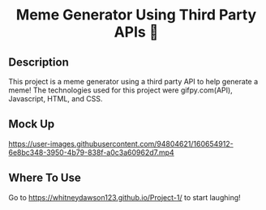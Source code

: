 <h1 align="center">Meme Generator Using Third Party APIs 👋</h1>

## Description
This project is a meme generator using a third party API to help generate a meme!
The technologies used for this project were gifpy.com(API), Javascript, HTML, and CSS.

## Mock Up

https://user-images.githubusercontent.com/94804621/160654912-6e8bc348-3950-4b79-838f-a0c3a60962d7.mp4



## Where To Use
Go to https://whitneydawson123.github.io/Project-1/ to start laughing!
